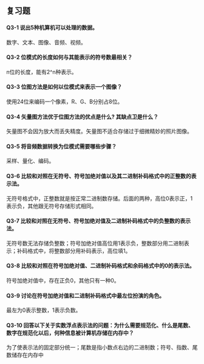 ## 复习题
#### Q3-1 说出5种机算机可以处理的数据。
数字、文本、图像、音频、视频。

#### Q3-2 位模式的长度如何与其能表示的符号数最相关？
n位的长度，能有2^n种表示。

#### Q3-3 位图方法是如何以位模式来表示一个图像？
使用24位来编码一个像素，R、G、B分别占8位。

#### Q3-4 矢量图方法优于位图方法的优点是什么? 其缺点卫是什么？
矢量图不会因为放大而丢失精度。矢量图不适合存储过于细微精妙的照片图像。

#### Q3-5 将音频数据转换为位模式需要哪些步骤？
采样、量化、编码。

#### Q3-6 比较和对照在无符号、符号加绝对值以及其二进制补码格式中的正整数的表示法。
无符号格式中，正整数就是按正常二进制数存储。后面的两种，高位0表示正，1表示负，其他跟无符号存储形式相同。

#### Q3-7 比较和对照在无符号、符号加绝对值及二进制补码格式中的负整数的表示法。
无符号数无法存储负整数；符号加绝对值高位用1表示负，整数部分用二进制表示；补码格式中，将整数部分用补码表示，高位填1。

#### Q3-8 比较和对照在符号加绝对值、二进制补码格式和余码格式中的0的表示法。
符号加绝对值中，存在正负0，其他只有一种0。

#### Q3-9 讨论在符号加绝对值和二进制补码格式中最左位扮演的角色。
最左为0表示整数，1表示负数。

#### Q3-10 回答以下关于实数浮点表示法的问题：为什么需要规范化、什么是尾数、数字在规范化以后，何种信息被计算机存储在内存中？
为了使表示法的固定部分统一；尾数是指小数点右边的二进制数；符号、指数、尾数储存在内存中
